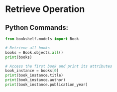 # Retrieve Operation

## Python Commands:

```python
from bookshelf.models import Book

# Retrieve all books
books = Book.objects.all()
print(books)

# Access the first book and print its attributes
book_instance = books[0]
print(book_instance.title)
print(book_instance.author)
print(book_instance.publication_year)